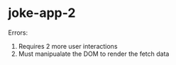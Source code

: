 # joke-app-2

Errors:
1. Requires 2 more user interactions 
2. Must manipualate the DOM to render the fetch data
